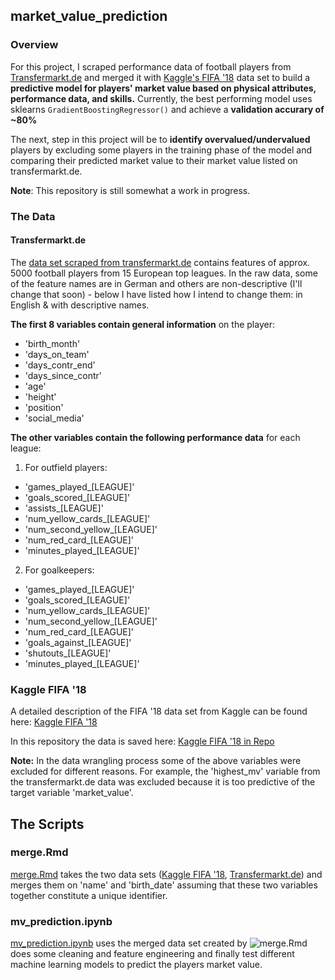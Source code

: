 ## market_value_prediction

### Overview

For this project, I scraped performance data of football players from [Transfermarkt.de](transfermarkt.de) and merged it with [Kaggle's FIFA '18](https://www.kaggle.com/kevinmh/fifa-18-more-complete-player-dataset) data set to build a **predictive model for players' market value based on physical attributes, performance data, and skills.** Currently, the best performing model uses sklearns `GradientBoostingRegressor()` and achieve a **validation accurary of ~80%**

The next, step in this project will be to **identify overvalued/undervalued** players by excluding some players in the training phase of the model and comparing their predicted market value to their market value listed on transfermarkt.de.

**Note**: This repository is still somewhat a work in progress.

### The Data

#### Transfermarkt.de

The [data set scraped from transfermarkt.de](data/tm.csv) contains features of approx. 5000 football players from 15 European top leagues. In the raw data, some of the feature names are in German and others are non-descriptive (I'll change that soon) - below I have listed how I intend to change them: in English & with descriptive names.  


**The first 8 variables contain general information** on the player:

* 'birth_month'
* 'days_on_team'
* 'days_contr_end'
* 'days_since_contr'
* 'age'
* 'height'
* 'position'
* 'social_media'


**The other variables contain the following performance data** for each league:

1. For outfield players:

* 'games_played_[LEAGUE]'
* 'goals_scored_[LEAGUE]'
* 'assists_[LEAGUE]'
* 'num_yellow_cards_[LEAGUE]'
* 'num_second_yellow_[LEAGUE]'
* 'num_red_card_[LEAGUE]'
* 'minutes_played_[LEAGUE]'

2. For goalkeepers: 

* 'games_played_[LEAGUE]'
* 'goals_scored_[LEAGUE]'
* 'num_yellow_cards_[LEAGUE]'
* 'num_second_yellow_[LEAGUE]'
* 'num_red_card_[LEAGUE]'
* 'goals_against_[LEAGUE]'
* 'shutouts_[LEAGUE]'
* 'minutes_played_[LEAGUE]'



### Kaggle FIFA '18

A detailed description of the FIFA '18 data set from Kaggle can be found here: [Kaggle FIFA '18](https://www.kaggle.com/kevinmh/fifa-18-more-complete-player-dataset)

In this repository the data is saved here: [Kaggle FIFA '18 in Repo](data/fifa.csv)


**Note:** In the data wrangling process some of the above variables were excluded for different reasons. For example, the 'highest_mv' variable from the transfermarkt.de data was excluded because it is too predictive of the target variable 'market_value'.


## The Scripts

### merge.Rmd

[merge.Rmd](src/merge.Rmd) takes the two data sets ([Kaggle FIFA '18](data/fifa.csv), [Transfermarkt.de](data/tm.csv)) and merges them on 'name' and 'birth_date' assuming that these two variables together constitute a unique identifier.


### mv_prediction.ipynb

[mv_prediction.ipynb](mv_prediction.ipynb) uses the merged data set created by ![merge.Rmd](src/merge.Rmd) does some cleaning and feature engineering and finally test different machine learning models to predict the players market value.
